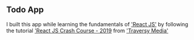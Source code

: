 ## Todo App

I built this app while learning the fundamentals of ['React JS'](https://reactjs.org) by following the tutorial ['React JS Crash Course - 2019](https://youtu.be/sBws8MSXN7A) from ['Traversy Media'](https://www.youtube.com/channel/UC29ju8bIPH5as8OGnQzwJyA)